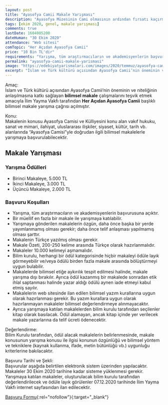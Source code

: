 ```yaml
---
layout: post
title: "Ayasofya Camii Makale Yarışması"
description: "Ayasofya Müzesinin Cami olmasının ardından fırsatı kaçırmadan İYV bu konu hakkında bir makale yarışması düzenlemiştir"
tags: [ekim 2020, genel, makale yarışması]
comments: true
lastDate: 1604005200  
dateHuman: "30 Ekim 2020"
attendance: "Web sitesi"
comTopic: "Her Açıdan Ayasofya Camii"
price: "10 Bin TL'dir"
requirements: "Yarışma, tüm araştırmacıların ve akademisyenlerin başvurusuna açıktır"
permalink: "ayasofya-camii-makale-yarismasi"
image: "https://edebiyatyarismalari.com/images/2020/temmuz/ayasofya-camii-makale-yarismasi.jpg"
excerpt: "İslam ve Türk kültürü açısından Ayasofya Camii’nin öneminin ve niteliğinin anlaşılmasına katkı sağlayan bilimsel makale çalışmalarını teşvik etmek amacıyla İlim Yayma Vakfı tarafından Her Açıdan Ayasofya Camii başlıklı bilimsel makale yarışma çağrısı açılmıştır."
---
```


Amaç:  
İslam ve Türk kültürü açısından Ayasofya Camii’nin öneminin ve niteliğinin anlaşılmasına katkı sağlayan **bilimsel makale** çalışmalarını teşvik etmek amacıyla İlim Yayma Vakfı tarafından **Her Açıdan Ayasofya Camii** başlıklı bilimsel makale yarışma çağrısı açılmıştır.

Konu:  
Makalenin konusu Ayasofya Camisi ve Külliyesini konu alan vakıf hukuku, sanat ve mimari, ilahiyat, uluslararası ilişkiler, siyaset, kültür, tarih vb. alanlarında “Ayasofya Camisi”yle doğrudan ilgili bilimsel makalelerle yarışmaya başvurulabilecektir.

## Makale Yarışması

### Yarışma Ödülleri
- Birinci Makaleye, 5.000 TL
- İkinci Makaleye, 3.000 TL
- Üçüncü Makaleye, 2.000 TL

### Başvuru Koşulları
- Yarışma, tüm araştırmacıların ve akademisyenlerin başvurusuna açıktır.
- Bir müellif en fazla bir makale ile yarışmaya katılabilir.
- Yarışmaya gönderilen makalelerin özgün, daha önce başka bir yerde yayımlanmamış olması gerekir; daha önce telif anlaşması yapılmamış olması şarttır.
- Makalenin Türkçe yazılmış olması gerekir.
- Makale Özeti, 200-250 kelime arasında Türkçe olarak hazırlanmalıdır.
- Makaleler 10.000 kelimeyi aşmamalıdır.
- Bilim kurulu, herhangi bir ödül kategorisinde hiçbir makaleyi ödüle layık görmeyebilir ve/veya ödülü birden fazla makale arasında bölüştürmeyi uygun bulabilir.
- Makalelerde bilimsel etiğe aykırılık tespit edilmesi halinde, makale yarışma dışı bırakılır. Ayrıca ödül kazanmış bir makalede sonradan etik ihlal saptanması halinde yazar aldığı ödülü aynen iade etmeyi kabul etmiş sayılır.
- Makalelerin web sitesinde ilan edilen bilimsel yazım kurallarına uygun olarak hazırlanması gerekir. Bu yazım kurallara uygun olarak hazırlanmayan makaleler bilimsel değerlendirmeye alınmayacaktır.
- Ayrıca yarışmaya katılan makalelerden bilim kurulu tarafından seçilenler kitap olarak basılacak. Ödül alamayan, ancak kitap içinde yer verilecek makale yazarlarına da telif ücreti ödenecektir.

Değerlendirme:  
Bilim Kurulu tarafından, ödül alacak makalelerin belirlenmesinde, makale konusunun yarışma konusu ile ilgisi konunun özgünlüğü ve bilimsel yöntem ve tekniklere (kaynak kullanma, ifade, metin bütünlüğü vb.) uygunluğu kriterlerine bakılacaktır.

Başvuru Tarihi ve Şekli:  
Başvurular aşağıda belirtilen elektronik sistem üzerinden yapılacaktır. Makaleler 30 Ekim 2020 tarihine kadar sisteme yüklenmesi gerekir. Yarışmaya katılan makaleler, oluşturulacak bilim kurulu tarafından değerlendirilecek ve ödüle layık görülenler 07.12.2020 tarihinde İlim Yayma Vakfı internet sayfasından ilan edilecektir.

[Başvuru Formu](http://ayasofya.iyv.org.tr/?q=basvur&ref=edebiyatyarismalari.com){:rel="nofollow"}{:target="_blank"}